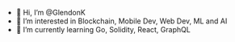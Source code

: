 - 👋 Hi, I’m @GlendonK
- 👀 I’m interested in Blockchain, Mobile Dev, Web Dev, ML and AI
- 🌱 I’m currently learning Go, Solidity, React, GraphQL

<!---
GlendonK/GlendonK is a ✨ special ✨ repository because its `README.md` (this file) appears on your GitHub profile.
You can click the Preview link to take a look at your changes.
--->
